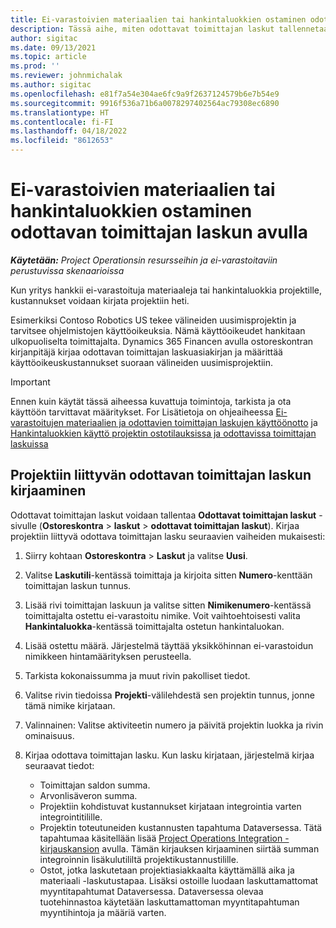 ```yaml
---
title: Ei-varastoivien materiaalien tai hankintaluokkien ostaminen odottavan toimittajan laskun avulla
description: Tässä aihe, miten odottavat toimittajan laskut tallennetaan.
author: sigitac
ms.date: 09/13/2021
ms.topic: article
ms.prod: ''
ms.reviewer: johnmichalak
ms.author: sigitac
ms.openlocfilehash: e81f7a54e304ae6fc9a9f2637124579b6e7b54e9
ms.sourcegitcommit: 9916f536a71b6a0078297402564ac79308ec6890
ms.translationtype: HT
ms.contentlocale: fi-FI
ms.lasthandoff: 04/18/2022
ms.locfileid: "8612653"
---
```

# <a name="purchase-non-stocked-materials-or-procurement-categories-using-a-pending-vendor-invoice"></a>Ei-varastoivien materiaalien tai hankintaluokkien ostaminen odottavan toimittajan laskun avulla

_**Käytetään:** Project Operationsin resursseihin ja ei-varastoitaviin perustuvissa skenaarioissa_

Kun yritys hankkii ei-varastoituja materiaaleja tai hankintaluokkia projektille, kustannukset voidaan kirjata projektiin heti. 

Esimerkiksi Contoso Robotics US tekee välineiden uusimisprojektin ja tarvitsee ohjelmistojen käyttöoikeuksia. Nämä käyttöoikeudet hankitaan ulkopuoliselta toimittajalta.  Dynamics 365 Financen avulla ostoreskontran kirjanpitäjä kirjaa odottavan toimittajan laskuasiakirjan ja määrittää käyttöoikeuskustannukset suoraan välineiden uusimisprojektiin. 

> [!IMPORTANT]
> Ennen kuin käytät tässä aiheessa kuvattuja toimintoja, tarkista ja ota käyttöön tarvittavat määritykset. For Lisätietoja on ohjeaiheessa [Ei-varastoitujen materiaalien ja odottavien toimittajan laskujen käyttöönotto](configure-materials-nonstocked.md) ja [Hankintaluokkien käyttö projektin ostotilauksissa ja odottavissa toimittajan laskuissa](configure-procurement-categories.md)

## <a name="post-a-project-related-pending-vendor-invoice"></a>Projektiin liittyvän odottavan toimittajan laskun kirjaaminen 

Odottavat toimittajan laskut voidaan tallentaa **Odottavat toimittajan laskut** -sivulle (**Ostoreskontra** > **laskut** > **odottavat toimittajan laskut**). Kirjaa projektiin liittyvä odottava toimittajan lasku seuraavien vaiheiden mukaisesti:

1. Siirry kohtaan **Ostoreskontra** > **Laskut** ja valitse **Uusi**. 
1. Valitse **Laskutili**-kentässä toimittaja ja kirjoita sitten **Numero**-kenttään toimittajan laskun tunnus.
1. Lisää rivi toimittajan laskuun ja valitse sitten **Nimikenumero**-kentässä toimittajalta ostettu ei-varastoitu nimike. Voit vaihtoehtoisesti valita **Hankintaluokka**-kentässä toimittajalta ostetun hankintaluokan.   
1. Lisää ostettu määrä. Järjestelmä täyttää yksikköhinnan ei-varastoidun nimikkeen hintamäärityksen perusteella. 
1. Tarkista kokonaissumma ja muut rivin pakolliset tiedot.
1. Valitse rivin tiedoissa **Projekti**-välilehdestä sen projektin tunnus, jonne tämä nimike kirjataan.
1. Valinnainen: Valitse aktiviteetin numero ja päivitä projektin luokka ja rivin ominaisuus.
1. Kirjaa odottava toimittajan lasku. Kun lasku kirjataan, järjestelmä kirjaa seuraavat tiedot:
    
    - Toimittajan saldon summa.
    - Arvonlisäveron summa.
    - Projektiin kohdistuvat kustannukset kirjataan integrointia varten integrointitilille.
    - Projektin toteutuneiden kustannusten tapahtuma Dataversessa.  Tätä tapahtumaa käsitellään lisää [Project Operations Integration -kirjauskansion](../project-accounting/project-operations-integration-journal.md) avulla. Tämän kirjauksen kirjaaminen siirtää summan integroinnin lisäkulutililtä projektikustannustilille. 
    - Ostot, jotka laskutetaan projektiasiakkaalta käyttämällä aika ja materiaali -laskutustapaa. Lisäksi ostoille luodaan laskuttamattomat myyntitapahtumat Dataversessa. Dataversessa olevaa tuotehinnastoa käytetään laskuttamattoman myyntitapahtuman myyntihintoja ja määriä varten.
